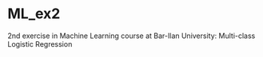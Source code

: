 # ML_ex2
2nd exercise in Machine Learning course at Bar-Ilan University: Multi-class Logistic Regression
